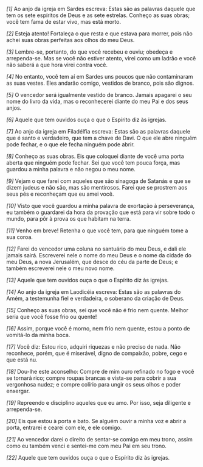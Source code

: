 *[1]* Ao anjo da igreja em Sardes escreva: Estas são as palavras daquele que tem os sete espíritos de Deus e as sete estrelas. Conheço as suas obras; você tem fama de estar vivo, mas está morto.

*[2]* Esteja atento! Fortaleça o que resta e que estava para morrer, pois não achei suas obras perfeitas aos olhos do meu Deus.

*[3]* Lembre-se, portanto, do que você recebeu e ouviu; obedeça e arrependa-se. Mas se você não estiver atento, virei como um ladrão e você não saberá a que hora virei contra você.

*[4]* No entanto, você tem aí em Sardes uns poucos que não contaminaram as suas vestes. Eles andarão comigo, vestidos de branco, pois são dignos.

*[5]* O vencedor será igualmente vestido de branco. Jamais apagarei o seu nome do livro da vida, mas o reconhecerei diante do meu Pai e dos seus anjos.

*[6]* Aquele que tem ouvidos ouça o que o Espírito diz às igrejas.

*[7]* Ao anjo da igreja em Filadélfia escreva: Estas são as palavras daquele que é santo e verdadeiro, que tem a chave de Davi. O que ele abre ninguém pode fechar, e o que ele fecha ninguém pode abrir.

*[8]* Conheço as suas obras. Eis que coloquei diante de você uma porta aberta que ninguém pode fechar. Sei que você tem pouca força, mas guardou a minha palavra e não negou o meu nome.

*[9]* Vejam o que farei com aqueles que são sinagoga de Satanás e que se dizem judeus e não são, mas são mentirosos. Farei que se prostrem aos seus pés e reconheçam que eu amei você.

*[10]* Visto que você guardou a minha palavra de exortação à perseverança, eu também o guardarei da hora da provação que está para vir sobre todo o mundo, para pôr à prova os que habitam na terra.

*[11]* Venho em breve! Retenha o que você tem, para que ninguém tome a sua coroa.

*[12]* Farei do vencedor uma coluna no santuário do meu Deus, e dali ele jamais sairá. Escreverei nele o nome do meu Deus e o nome da cidade do meu Deus, a nova Jerusalém, que desce do céu da parte de Deus; e também escreverei nele o meu novo nome.

*[13]* Aquele que tem ouvidos ouça o que o Espírito diz às igrejas.

*[14]* Ao anjo da igreja em Laodicéia escreva: Estas são as palavras do Amém, a testemunha fiel e verdadeira, o soberano da criação de Deus.

*[15]* Conheço as suas obras, sei que você não é frio nem quente. Melhor seria que você fosse frio ou quente!

*[16]* Assim, porque você é morno, nem frio nem quente, estou a ponto de vomitá-lo da minha boca.

*[17]* Você diz: Estou rico, adquiri riquezas e não preciso de nada. Não reconhece, porém, que é miserável, digno de compaixão, pobre, cego e que está nu.

*[18]* Dou-lhe este aconselho: Compre de mim ouro refinado no fogo e você se tornará rico; compre roupas brancas e vista-se para cobrir a sua vergonhosa nudez; e compre colírio para ungir os seus olhos e poder enxergar.

*[19]* Repreendo e disciplino aqueles que eu amo. Por isso, seja diligente e arrependa-se.

*[20]* Eis que estou à porta e bato. Se alguém ouvir a minha voz e abrir a porta, entrarei e cearei com ele, e ele comigo.

*[21]* Ao vencedor darei o direito de sentar-se comigo em meu trono, assim como eu também venci e sentei-me com meu Pai em seu trono.

*[22]* Aquele que tem ouvidos ouça o que o Espírito diz às igrejas.

